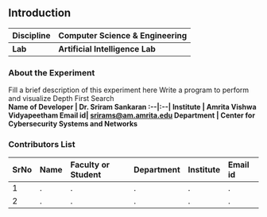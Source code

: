 ## Introduction


<b>Discipline | <b>Computer Science & Engineering
:--|:--|
<b> Lab | <b>  Artificial Intelligence Lab 
    
### About the Experiment 

Fill a brief description of this experiment here
 Write a program to perform and visualize Depth First Search  
<b>Name of Developer | <b> Dr. Sriram Sankaran
:--|:--|
<b> Institute | <b>  Amrita Vishwa Vidyapeetham
<b> Email id|     <b>  srirams@am.amrita.edu
<b> Department |  Center for Cybersecurity Systems and Networks

### Contributors List

SrNo | Name | Faculty or Student | Department| Institute | Email id
:--|:--|:--|:--|:--|:--|
1 | . | . | . | . | .
2 | . | . | . | . | .
